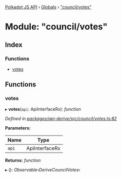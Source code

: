 [Polkadot JS API](../README.md) › [Globals](../globals.md) › ["council/votes"](_council_votes_.md)

# Module: "council/votes"

## Index

### Functions

* [votes](_council_votes_.md#votes)

## Functions

###  votes

▸ **votes**(`api`: ApiInterfaceRx): *function*

*Defined in [packages/api-derive/src/council/votes.ts:82](https://github.com/polkadot-js/api/blob/71c1d16dc4/packages/api-derive/src/council/votes.ts#L82)*

**Parameters:**

Name | Type |
------ | ------ |
`api` | ApiInterfaceRx |

**Returns:** *function*

▸ (): *Observable‹DeriveCouncilVotes›*
